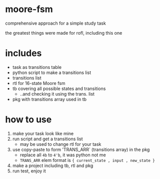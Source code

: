 # moore-fsm

comprehensive approach for a simple study task

the greatest things were made for rofl, including this one

# includes

- task as transitions table
- python script to make a transitions list
- transitions list
- rtl for 16-state Moore fsm
- tb covering all possible states and transitions
  - ..and checking it using the trans. list
- pkg with transitions array used in tb

# how to use

1. make your task look like mine
2. run script and get a transitions list
   - may be used to change rtl for your task
3. use copy-paste to form 'TRANS_ARR` (transitions array) in the pkg
   - replace all `4b` to `4'b`, it was python not me
   - `TRANS_ARR` elem format is `{ current_state , input , new_state }`
4. make a project including tb, rtl and pkg
5. run test, enjoy it
